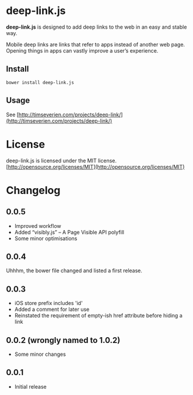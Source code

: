 # deep-link.js

**deep-link.js** is designed to add deep links to the web in an easy and stable way.

Mobile deep links are links that refer to apps instead of another web page. Opening things in apps can vastly improve a user’s experience.

## Install

	bower install deep-link.js

## Usage

See [http://timseverien.com/projects/deep-link/](http://timseverien.com/projects/deep-link/)

# License

deep-link.js is licensed under the MIT license.
[http://opensource.org/licenses/MIT](http://opensource.org/licenses/MIT)

# Changelog

## 0.0.5

- Improved workflow
- Added “visibly.js” – A Page Visible API polyfill
- Some minor optimisations

## 0.0.4

Uhhhm, the bower file changed and listed a first release.

## 0.0.3

- iOS store prefix includes 'id'
- Added a comment for later use
- Reinstated the requirement of empty-ish href attribute before hiding a link

## 0.0.2 (wrongly named to 1.0.2)

- Some minor changes

## 0.0.1

- Initial release
